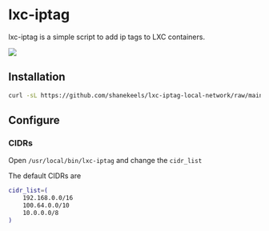 # lxc-iptag

lxc-iptag is a simple script to add ip tags to LXC containers.

![](./img/pve-lxc-iptag.png)

## Installation

```sh
curl -sL https://github.com/shanekeels/lxc-iptag-local-network/raw/main/install.sh | sudo bash
```

## Configure

### CIDRs

Open `/usr/local/bin/lxc-iptag` and change the `cidr_list`

The default CIDRs are

```sh
cidr_list=(
    192.168.0.0/16
    100.64.0.0/10
    10.0.0.0/8
)
```
